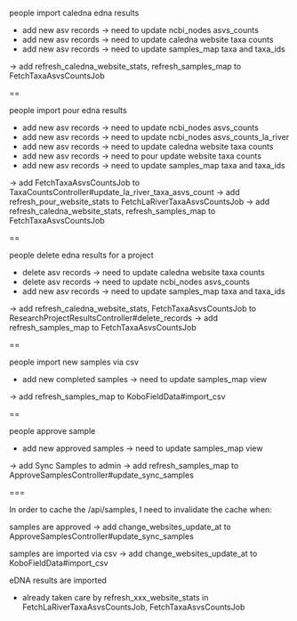people import caledna edna results
- add new asv records -> need to update ncbi_nodes asvs_counts
- add new asv records -> need to update caledna website taxa counts
- add new asv records -> need to update samples_map taxa and taxa_ids

-> add refresh_caledna_website_stats, refresh_samples_map to FetchTaxaAsvsCountsJob

==


people import pour edna results
- add new asv records -> need to update ncbi_nodes asvs_counts
- add new asv records -> need to update ncbi_nodes asvs_counts_la_river
- add new asv records -> need to update caledna website taxa counts
- add new asv records -> need to pour update website taxa counts
- add new asv records -> need to update samples_map taxa and taxa_ids

-> add FetchTaxaAsvsCountsJob to TaxaCountsController#update_la_river_taxa_asvs_count
-> add refresh_pour_website_stats to FetchLaRiverTaxaAsvsCountsJob
-> add refresh_caledna_website_stats, refresh_samples_map to FetchTaxaAsvsCountsJob


==

people delete edna results for a project
- delete asv records -> need to update caledna website taxa counts
- delete asv records -> need to update ncbi_nodes asvs_counts
- add new asv records -> need to update samples_map taxa and taxa_ids

-> add refresh_caledna_website_stats, FetchTaxaAsvsCountsJob to ResearchProjectResultsController#delete_records
-> add refresh_samples_map to FetchTaxaAsvsCountsJob

==

people import new samples via csv
- add new completed samples -> need to update samples_map view

-> add refresh_samples_map to KoboFieldData#import_csv

==

people approve sample
- add new approved samples -> need to update samples_map view

-> add Sync Samples to admin
-> add refresh_samples_map  to ApproveSamplesController#update_sync_samples


===

In order to cache the /api/samples, I need to invalidate the cache when:

samples are approved
-> add change_websites_update_at to ApproveSamplesController#update_sync_samples

samples are imported via csv
-> add change_websites_update_at to KoboFieldData#import_csv

eDNA results are imported
- already taken care  by refresh_xxx_website_stats in FetchLaRiverTaxaAsvsCountsJob,
FetchTaxaAsvsCountsJob
